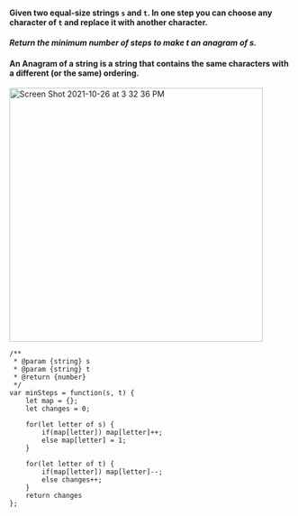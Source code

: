 #### Given two equal-size strings `s` and `t`. In one step you can choose any character of `t` and replace it with another character.

#### _Return the minimum number of steps to make t an anagram of s._

#### An Anagram of a string is a string that contains the same characters with a different (or the same) ordering.

<img width="450" alt="Screen Shot 2021-10-26 at 3 32 36 PM" src="https://user-images.githubusercontent.com/37787994/138970406-d90e7f30-ce8c-4b0a-8ee8-dff3a12f6f5d.png">

```JS
/**
 * @param {string} s
 * @param {string} t
 * @return {number}
 */
var minSteps = function(s, t) {
    let map = {};
    let changes = 0;

    for(let letter of s) {
        if(map[letter]) map[letter]++;
        else map[letter] = 1;
    }

    for(let letter of t) {
        if(map[letter]) map[letter]--;
        else changes++;
    }
    return changes
};
```
